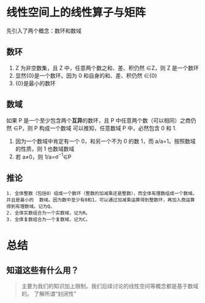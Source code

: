 # 线性空间上的线性算子与矩阵

先引入了两个概念：数环和数域

## 数环

1. Z 为非空数集，且 Z 中，任意两个数之和、差、积仍然 ∈Z，则 Z 是一个数环
2. 显然{0}是一个数环。因为 0 和自身的和、差、积仍然 ∈{0}
3. {0}是最小的数环

## 数域

如果 P 是一个至少包含两个**互异**的数环，且 P 中任意两个数（可以相同）之商仍然 ∈P，则 P 构成一个数域
可以推知，任意数域 P 中，必然包含 0 和 1.

1. 因为一个数域中肯定有一个 0，和另一个不为 0 的数 1，而 a/a=1。按照数域的性质，则 1 也数域数域
2. 若 a≠0，则 1/a=$a^{-1}$∈P

## 推论

    1. 全体整数（包括0）组成一个数环（整数的加减乘还是整数），而全体有理数组成一个数域。并且是最小的  数域。因为数中至少有0和1，可以通过加减乘运算得到整数环，再加入商运算得到有理数域。记为Q。
    2. 全体实数组合为一个实数域，记为R。
    3. 全体复数组合为一个复数域，记为C。

# 总结

## 知道这些有什么用？

> 主要为我们的知识加上限制。我们后续讨论的线性空间等概念都是基于数域的。
> 了解所谓“封闭性”
